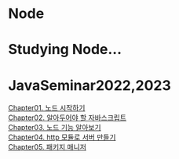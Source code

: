 # Node
#
# Studying Node...
# JavaSeminar2022,2023
<!DOCTYPE HTML>
<html>
  <body>
    <a href="https://www.notion.so/moondongmin/Chapter-1-183725229b834674b7f903566785d6c8", target="_blank">Chapter01. 노드 시작하기</a><br>
    <a href="https://www.notion.so/moondongmin/Chapter-2-801a3ac177954195a109210add5636a6", target="_blank">Chapter02. 알아두어야 할 자바스크립트</a><br> 
    <a href="https://www.notion.so/moondongmin/Chapter-3-683b8f7878df428f90d046f19930f63b", target="_blank">Chapter03. 노드 기능 알아보기 </a><br>   
    <a href="https://www.notion.so/moondongmin/Chapter-4-http-f431d436a82c489fa06de4db21200183", target="_blank">Chapter04. http 모듈로 서버 만들기 </a><br> 
    <a href="https://www.notion.so/moondongmin/Chapter-5-61141099789b4b229eb44e56c878b952", target="_blank">Chapter05. 패키지 매니저 </a><br> 
  
   <body>
<html>